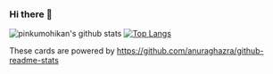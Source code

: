 ### Hi there 👋

<!--
**seiyawati/seiyawati** is a ✨ _special_ ✨ repository because its `README.md` (this file) appears on your GitHub profile.

Here are some ideas to get you started:

- 🔭 I’m currently working on ...
- 🌱 I’m currently learning ...
- 👯 I’m looking to collaborate on ...
- 🤔 I’m looking for help with ...
- 💬 Ask me about ...
- 📫 How to reach me: ...
- 😄 Pronouns: ...
- ⚡ Fun fact: ...
-->

![pinkumohikan's github stats](https://github-readme-stats.vercel.app/api?username=seiyawati&count_private=true&show_icons=true&theme=radical)
[![Top Langs](https://github-readme-stats.vercel.app/api/top-langs/?username=seiyawati&layout=compact)](https://github.com/anuraghazra/github-readme-stats)

These cards are powered by https://github.com/anuraghazra/github-readme-stats
